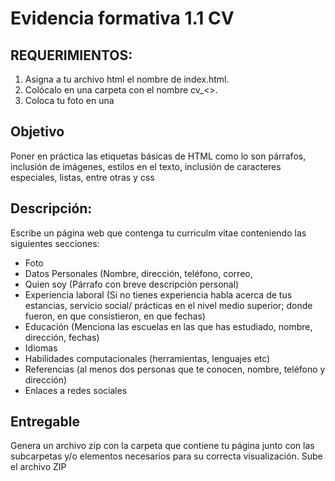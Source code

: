 # Evidencia formativa 1.1 CV

## REQUERIMIENTOS:  

 1. Asigna a tu archivo html el nombre de index.html. 
 2. Colócalo en una carpeta con el nombre cv_<<tu nombre>>. 
 3. Coloca tu foto en una

## Objetivo  

Poner en práctica las etiquetas básicas de HTML como lo son párrafos, inclusión de imágenes, estilos en el texto, inclusión de caracteres especiales, listas, entre otras y css

## Descripción:

Escribe un página web que contenga tu curriculm vitae conteniendo las siguientes secciones:
 - Foto
 - Datos Personales (Nombre, dirección, teléfono, correo, 
 - Quien soy (Párrafo con breve descripción personal)
 - Experiencia laboral (Si no tienes experiencia habla acerca de tus estancias, servicio social/ prácticas en  el nivel medio superior; donde fueron, en que consistieron, en que fechas)
 - Educación (Menciona las escuelas en las que has estudiado, nombre, dirección, fechas)
 - Idiomas
 - Habilidades computacionales (herramientas, lenguajes etc)
 - Referencias (al menos dos personas que te conocen, nombre, teléfono y dirección)
 - Enlaces a redes sociales

## Entregable

Genera un archivo zip con la carpeta que contiene tu página junto con las subcarpetas y/o elementos necesarios para su correcta visualización. Sube el archivo ZIP